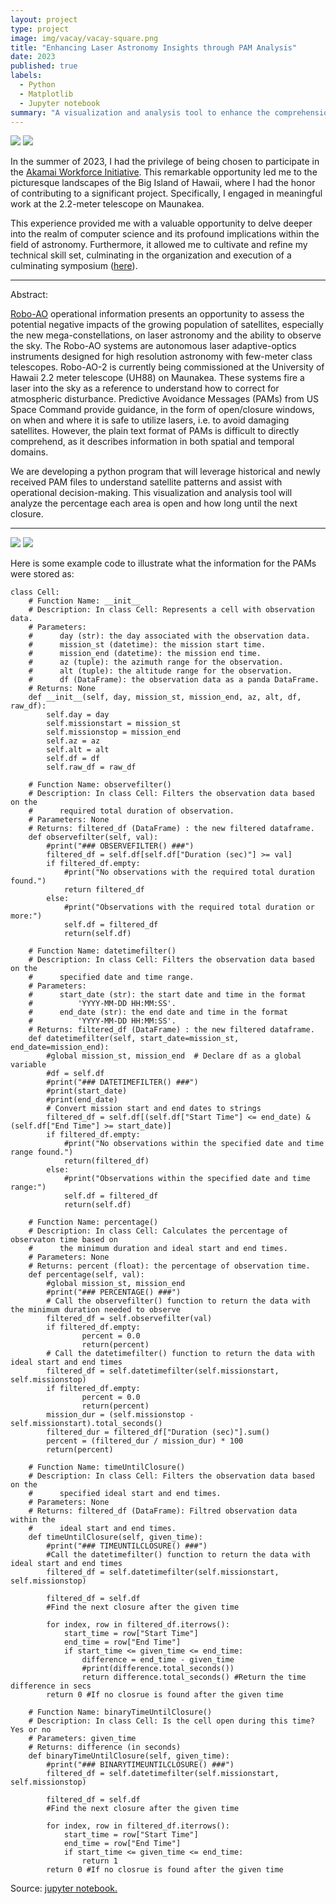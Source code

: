 ```yaml
---
layout: project
type: project
image: img/vacay/vacay-square.png
title: "Enhancing Laser Astronomy Insights through PAM Analysis"
date: 2023
published: true
labels:
  - Python
  - Matplotlib
  - Jupyter notebook
summary: "A visualization and analysis tool to enhance the comprehension and presentation of PAMs in order to assess the potential NEGATIVE impacts of growing population of statellites -- new mega-constellations on laser astronomy and the ability to observe the sky."
---
```


<img class="img-fluid" src="../img/kyla_akamai_ifa.jfif">
<img class="img-fluid" src="../img/Kyla1 (1).jpg">

In the summer of 2023, I had the privilege of being chosen to participate in the <a href="https://www.akamaihawaii.org/preparing-for-akamai-internship/" target="_blank">Akamai Workforce Initiative</a>. This remarkable opportunity led me to the picturesque landscapes of the Big Island of Hawaii, where I had the honor of contributing to a significant project. Specifically, I engaged in meaningful work at the 2.2-meter telescope on Maunakea.

This experience provided me with a valuable opportunity to delve deeper into the realm of computer science and its profound implications within the field of astronomy. Furthermore, it allowed me to cultivate and refine my technical skill set, culminating in the organization and execution of a culminating symposium (<a href="https://docs.google.com/presentation/d/1ra2PYJSnuvDenjbpefHL5-Dop-cXw9YU2Lx039eOBu8/edit?usp=sharing" target="_blank" rel="noopener noreferrer">here</a>).</p>

<hr>

Abstract:

<a href="https://www2.ifa.hawaii.edu/Robo-AO/" target="_blank">Robo-AO</a> operational information presents an opportunity to assess the potential negative impacts of the growing population of satellites, especially the new mega-constellations, on laser astronomy and the ability to observe the sky. The Robo-AO systems are autonomous laser adaptive-optics instruments designed for high resolution astronomy with few-meter class telescopes. Robo-AO-2 is currently being commissioned at the University of Hawaii 2.2 meter telescope (UH88) on Maunakea. These systems fire a laser into the sky as a reference to understand how to correct for atmospheric disturbance. Predictive Avoidance Messages (PAMs) from US Space Command provide guidance, in the form of open/closure windows, on when and where it is safe to utilize lasers, i.e. to avoid damaging satellites. However, the plain text format of PAMs is difficult to directly comprehend, as it describes information in both spatial and temporal domains.

We are developing a python program that will leverage historical and newly received PAM files to understand satellite patterns and assist with operational decision-making. This visualization and analysis tool will analyze the percentage each area is open and how long until the next closure. 

<hr>
<img class="img-fluid" src="../img/ezgif.com-gif-maker.gif">
<img class="img-fluid" src="../img/jday258_2022_625.png">




Here is some example code to illustrate what the information for the PAMs were stored as:

```
class Cell:
    # Function Name: __init__
    # Description: In class Cell: Represents a cell with observation data.
    # Parameters: 
    #      day (str): the day associated with the observation data.
    #      mission_st (datetime): the mission start time. 
    #      mission_end (datetime): the mission end time.
    #      az (tuple): the azimuth range for the observation.
    #      alt (tuple): the altitude range for the observation.
    #      df (DataFrame): the observation data as a panda DataFrame.
    # Returns: None
    def __init__(self, day, mission_st, mission_end, az, alt, df, raw_df):
        self.day = day
        self.missionstart = mission_st
        self.missionstop = mission_end
        self.az = az
        self.alt = alt
        self.df = df
        self.raw_df = raw_df

    # Function Name: observefilter()
    # Description: In class Cell: Filters the observation data based on the 
    #      required total duration of observation. 
    # Parameters: None
    # Returns: filtered_df (DataFrame) : the new filtered dataframe. 
    def observefilter(self, val):
        #print("### OBSERVEFILTER() ###")
        filtered_df = self.df[self.df["Duration (sec)"] >= val]
        if filtered_df.empty:
            #print("No observations with the required total duration found.")
            return filtered_df
        else:
            #print("Observations with the required total duration or more:")
            self.df = filtered_df
            return(self.df)
        
    # Function Name: datetimefilter()
    # Description: In class Cell: Filters the observation data based on the 
    #      specified date and time range. 
    # Parameters: 
    #      start_date (str): the start date and time in the format 
    #          'YYYY-MM-DD HH:MM:SS'.
    #      end_date (str): the end date and time in the format
    #          'YYYY-MM-DD HH:MM:SS'.
    # Returns: filtered_df (DataFrame) : the new filtered dataframe. 
    def datetimefilter(self, start_date=mission_st, end_date=mission_end):
        #global mission_st, mission_end  # Declare df as a global variable
        #df = self.df
        #print("### DATETIMEFILTER() ###")
        #print(start_date)
        #print(end_date)
        # Convert mission start and end dates to strings
        filtered_df = self.df[(self.df["Start Time"] <= end_date) & (self.df["End Time"] >= start_date)]
        if filtered_df.empty:
            #print("No observations within the specified date and time range found.")
            return(filtered_df)
        else:
            #print("Observations within the specified date and time range:")
            self.df = filtered_df
            return(self.df)

    # Function Name: percentage()
    # Description: In class Cell: Calculates the percentage of observaton time based on
    #      the minimum duration and ideal start and end times. 
    # Parameters: None
    # Returns: percent (float): the percentage of observation time. 
    def percentage(self, val):
        #global mission_st, mission_end
        #print("### PERCENTAGE() ###")
        # Call the observefilter() function to return the data with the minimum duration needed to observe
        filtered_df = self.observefilter(val)
        if filtered_df.empty:
                percent = 0.0
                return(percent)
        # Call the datetimefilter() function to return the data with ideal start and end times
        filtered_df = self.datetimefilter(self.missionstart, self.missionstop)
        if filtered_df.empty:
                percent = 0.0
                return(percent)
        mission_dur = (self.missionstop - self.missionstart).total_seconds()
        filtered_dur = filtered_df["Duration (sec)"].sum()
        percent = (filtered_dur / mission_dur) * 100
        return(percent)

    # Function Name: timeUntilClosure()
    # Description: In class Cell: Filters the observation data based on the
    #      specified ideal start and end times. 
    # Parameters: None
    # Returns: filtered_df (DataFrame): Filtred observation data within the 
    #      ideal start and end times.
    def timeUntilClosure(self, given_time):
        #print("### TIMEUNTILCLOSURE() ###")
        #Call the datetimefilter() function to return the data with ideal start and end times
        filtered_df = self.datetimefilter(self.missionstart, self.missionstop)
        
        filtered_df = self.df
        #Find the next closure after the given time
        
        for index, row in filtered_df.iterrows():
            start_time = row["Start Time"]
            end_time = row["End Time"]
            if start_time <= given_time <= end_time:
                difference = end_time - given_time
                #print(difference.total_seconds())
                return difference.total_seconds() #Return the time difference in secs
        return 0 #If no closrue is found after the given time
    
    # Function Name: binaryTimeUntilClosure()
    # Description: In class Cell: Is the cell open during this time? Yes or no
    # Parameters: given_time
    # Returns: difference (in seconds)
    def binaryTimeUntilClosure(self, given_time):
        #print("### BINARYTIMEUNTILCLOSURE() ###")
        filtered_df = self.datetimefilter(self.missionstart, self.missionstop)
        
        filtered_df = self.df
        #Find the next closure after the given time
        
        for index, row in filtered_df.iterrows():
            start_time = row["Start Time"]
            end_time = row["End Time"]
            if start_time <= given_time <= end_time:
                return 1
        return 0 #If no closrue is found after the given time
```
 
Source: <a href="http://localhost:8888/notebooks/akamai/test%20cases/MASTER%207_31_23-Copy1.ipynb#">jupyter notebook.</a>
